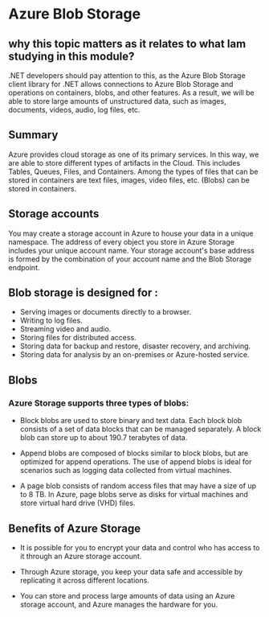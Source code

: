 


# Azure Blob Storage

## why this topic matters as it relates to what Iam studying in this module?

.NET developers should pay attention to this, as the Azure Blob Storage client library for .NET allows connections to Azure Blob Storage and operations on containers, blobs, and other features. As a result, we will be able to store large amounts of unstructured data, such as images, documents, videos, audio, log files, etc.


## Summary


Azure provides cloud storage as one of its primary services. In this way, we are able to store different types of artifacts in the Cloud. This includes Tables, Queues, Files, and Containers. Among the types of files that can be stored in containers are text files, images, video files, etc. (Blobs) can be stored in containers.


## Storage accounts

You may create a storage account in Azure to house your data in a unique namespace. The address of every object you store in Azure Storage includes your unique account name. Your storage account's base address is formed by the combination of your account name and the Blob Storage endpoint.



## Blob storage is designed for :
- Serving images or documents directly to a browser.
- Writing to log files.
- Streaming video and audio.
- Storing files for distributed access.
- Storing data for backup and restore, disaster recovery, and archiving.
- Storing data for analysis by an on-premises or Azure-hosted service.



## Blobs
### Azure Storage supports three types of blobs:

- Block blobs are used to store binary and text data. Each block blob consists of a set of data blocks that can be managed separately. A block blob can store up to about 190.7 terabytes of data.

- Append blobs are composed of blocks similar to block blobs, but are optimized for append operations. The use of append blobs is ideal for scenarios such as logging data collected from virtual machines.

- A page blob consists of random access files that may have a size of up to 8 TB. In Azure, page blobs serve as disks for virtual machines and store virtual hard drive (VHD) files.




## Benefits of Azure Storage

- It is possible for you to encrypt your data and control who has access to it through an Azure storage account.

- Through Azure storage, you keep your data safe and accessible by replicating it across different locations.

- You can store and process large amounts of data using an Azure storage account, and Azure manages the hardware for you.

